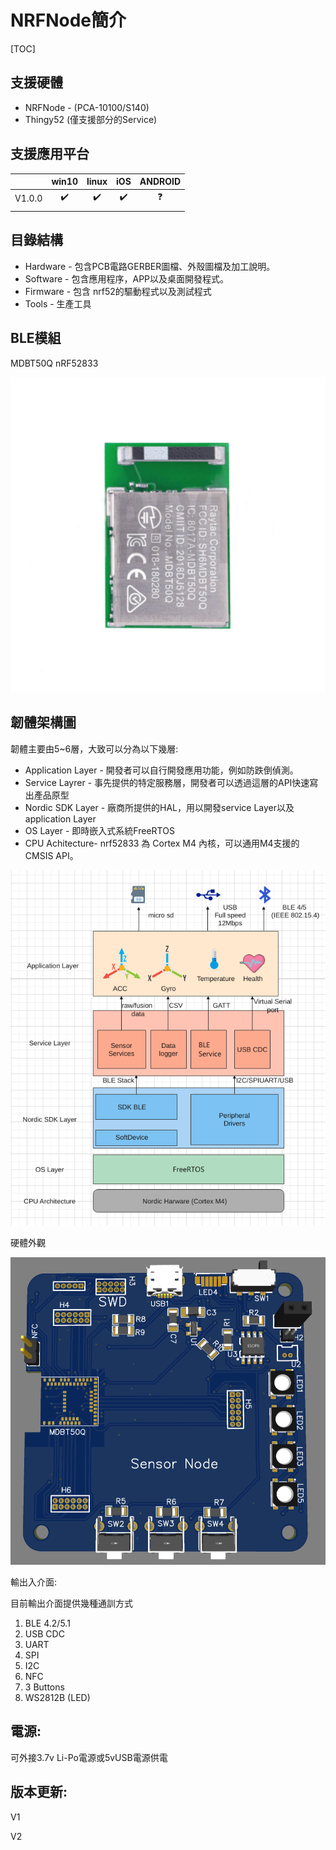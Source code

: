 # NRFNode簡介

[TOC]

## 支援硬體

 * NRFNode - (PCA-10100/S140) 
 * Thingy52 (僅支援部分的Service)

## 支援應用平台

|        | win10 | linux | iOS  | ANDROID |
| ------ | :---: | :---: | :--: | :-----: |
| V1.0.0 |   ✔️   |   ✔️   |  ✔️   |    ❓    |
|        |       |       |      |         |



## 目錄結構

- Hardware - 包含PCB電路GERBER圖檔、外殼圖檔及加工說明。
- Software -  包含應用程序，APP以及桌面開發程式。
- Firmware - 包含 nrf52的驅動程式以及測試程式
- Tools  - 生產工具



## BLE模組

MDBT50Q  nRF52833

![](images/MDBT50Q.jpg)

## 韌體架構圖

韌體主要由5~6層，大致可以分為以下幾層:

- Application Layer - 開發者可以自行開發應用功能，例如防跌倒偵測。
- Service Layrer - 事先提供的特定服務層，開發者可以透過這層的API快速寫出產品原型
- Nordic SDK Layer - 廠商所提供的HAL，用以開發service Layer以及application Layer
- OS Layer - 即時嵌入式系統FreeRTOS
- CPU Achitecture- nrf52833 為 Cortex M4 內核，可以通用M4支援的CMSIS API。

![](images/Architecture.png)

硬體外觀

![](images/nrfnode.png)



輸出入介面:

目前輸出介面提供幾種通訓方式

1. BLE 4.2/5.1
2. USB CDC
3. UART
4. SPI
5. I2C
6. NFC
7. 3 Buttons
8. WS2812B (LED)



## 電源:

可外接3.7v Li-Po電源或5vUSB電源供電



## 版本更新:

V1

V2
